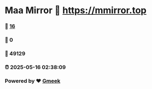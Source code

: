 # Maa Mirror :link: https://mmirror.top 
### :page_facing_up: [16](https://mmirror.top/tag.html) 
### :speech_balloon: 0 
### :hibiscus: 49129 
### :alarm_clock: 2025-05-16 02:38:09 
### Powered by :heart: [Gmeek](https://github.com/Meekdai/Gmeek)

